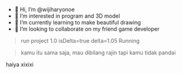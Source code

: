 - 👋 Hi, I’m @wijiharyonoe
- 👀 I’m interested in program and 3D model
- 🌱 I’m currently learning to make beautiful drawing
- 💞️ I’m looking to collaborate on my friend game developer

> run project 1.0 isDelta=true delta=1.05
> Running

> kamu itu sama saja, mau dibilang rajin tapi kamu tidak pandai

<!---
wiji/haryonoe is a ✨ special ✨ repository because its `README.md` (this file) appears on your GitHub profile.
You can click the Preview link to take a look at your changes.
--->

haiya xixixi
